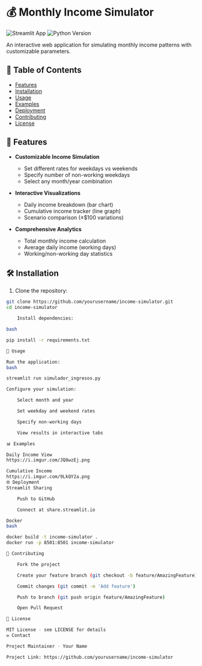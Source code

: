 # 💰 Monthly Income Simulator

![Streamlit App](https://static.streamlit.io/badges/streamlit_badge_black_white.svg)
![Python Version](https://img.shields.io/badge/python-3.7%2B-blue)

An interactive web application for simulating monthly income patterns with customizable parameters.

## 📌 Table of Contents
- [Features](#-features)
- [Installation](#-installation)
- [Usage](#-usage)
- [Examples](#-examples)
- [Deployment](#-deployment)
- [Contributing](#-contributing)
- [License](#-license)

## 🌟 Features

- **Customizable Income Simulation**
  - Set different rates for weekdays vs weekends
  - Specify number of non-working weekdays
  - Select any month/year combination

- **Interactive Visualizations**
  - Daily income breakdown (bar chart)
  - Cumulative income tracker (line graph)
  - Scenario comparison (±$100 variations)

- **Comprehensive Analytics**
  - Total monthly income calculation
  - Average daily income (working days)
  - Working/non-working day statistics

## 🛠️ Installation

1. Clone the repository:
```bash
git clone https://github.com/yourusername/income-simulator.git
cd income-simulator

    Install dependencies:

bash

pip install -r requirements.txt

🚀 Usage

Run the application:
bash

streamlit run simulador_ingresos.py

Configure your simulation:

    Select month and year

    Set weekday and weekend rates

    Specify non-working days

    View results in interactive tabs

📊 Examples

Daily Income View
https://i.imgur.com/JQ8wzEj.png

Cumulative Income
https://i.imgur.com/9LkQY2a.png
🌐 Deployment
Streamlit Sharing

    Push to GitHub

    Connect at share.streamlit.io

Docker
bash

docker build -t income-simulator .
docker run -p 8501:8501 income-simulator

🤝 Contributing

    Fork the project

    Create your feature branch (git checkout -b feature/AmazingFeature)

    Commit changes (git commit -m 'Add feature')

    Push to branch (git push origin feature/AmazingFeature)

    Open Pull Request

📜 License

MIT License - see LICENSE for details
✉️ Contact

Project Maintainer - Your Name

Project Link: https://github.com/yourusername/income-simulator
